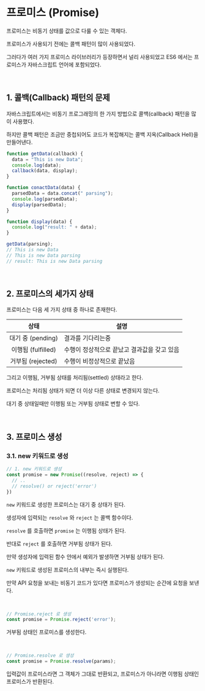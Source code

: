 # 프로미스 (Promise)

프로미스는 비동기 상태를 값으로 다룰 수 있는 객체다.

프로미스가 사용되기 전에는 콜백 패턴이 많이 사용되었다.

그러다가 여러 가지 프로미스 라이브러리가 등장하면서 널리 사용되었고 ES6 에서는 프로미스가 자바스크립트 언어에 포함되었다.

<br>

## 1. 콜백(Callback) 패턴의 문제

자바스크립트에서는 비동기 프로그래밍의 한 가지 방법으로 콜백(callback) 패턴을 많이 사용했다.

하지만 콜백 패턴은 조금만 중첩되어도 코드가 복잡해지는 콜백 지옥(Callback Hell)을 만들어낸다.

```js
function getData(callback) {
  data = "This is new Data";
  console.log(data);
  callback(data, display);
}

function conactData(data) {
  parsedData = data.concat(" parsing");
  console.log(parsedData);
  display(parsedData);
}

function display(data) {
  console.log("result: " + data);
}

getData(parsing);
// This is new Data
// This is new Data parsing
// result: This is new Data parsing
```
<br>

## 2. 프로미스의 세가지 상태

프로미스는 다음 세 가지 상태 중 하나로 존재한다.

상태 | 설명
:--: | --
대기 중 (pending)  | 결과를 기다리는중
이행됨 (fulfilled) | 수행이 정상적으로 끝났고 결과값을 갖고 있음
거부됨 (rejected)  | 수행이 비정상적으로 끝났음

그리고 이행됨, 거부됨 상태를 처리됨(settled) 상태라고 한다.

프로미스는 처리됨 상태가 되면 더 이상 다른 상태로 변경되지 않는다.

대기 중 상태일때만 이행됨 또는 거부됨 상태로 변할 수 있다.

<br>

## 3. 프로미스 생성

### 3.1. new 키워드로 생성

```js
// 1. new 키워드로 생성
const promise = new Promise((resolve, reject) => {
  // ..
  // resolve() or reject('error')
})
```

`new` 키워드로 생성한 프로미스는 대기 중 상태가 된다.

생성자에 입력되는 `resolve` 와 `reject` 는 콜백 함수이다.

`resolve` 를 호출하면 `promise` 는 이행됨 상태가 된다.

반대로 `reject` 를 호출하면 거부됨 상태가 된다.

만약 생성자에 입력된 함수 안에서 예외가 발생하면 거부됨 상태가 된다.

`new` 키워드로 생성된 프로미스의 내부는 즉시 실행된다.

만약 API 요청을 보내는 비동기 코드가 있다면 프로미스가 생성되는 순간에 요청을 보낸다.

<br>

```js
// Promise.reject 로 생성
const promise = Promise.reject('error');
```

거부됨 상태인 프로미스를 생성한다.

<br>

```js
// Promise.resolve 로 생성
const promise = Promise.resolve(params);
```

입력값이 프로미스라면 그 객체가 그대로 반환되고, 프로미스가 아니라면 이행됨 상태인 프로미스가 반환된다.